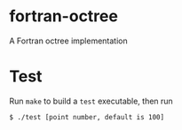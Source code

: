# fortran-octree
A Fortran octree implementation

# Test
Run `make` to build a `test` executable, then run
```
$ ./test [point number, default is 100]
```

